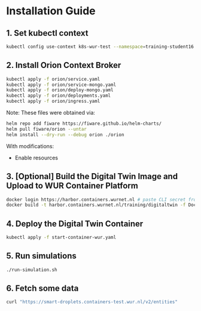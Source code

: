 
# Installation Guide

## 1. Set kubectl context

```bash
kubectl config use-context k8s-wur-test --namespace=training-student16
```

## 2. Install Orion Context Broker

```bash
kubectl apply -f orion/service.yaml
kubectl apply -f orion/service-mongo.yaml
kubectl apply -f orion/deploy-mongo.yaml
kubectl apply -f orion/deployments.yaml
kubectl apply -f orion/ingress.yaml
```

Note: These files were obtained via:

```bash
helm repo add fiware https://fiware.github.io/helm-charts/
helm pull fiware/orion --untar
helm install --dry-run --debug orion ./orion
```

With modifications:
- Enable resources

## 3. [Optional] Build the Digital Twin Image and Upload to WUR Container Platform

```bash
docker login https://harbor.containers.wurnet.nl # paste CLI secret from https://harbor.containers.wurnet.nl
docker build -t harbor.containers.wurnet.nl/training/digitaltwin -f Dockerfile ../ --push
```

## 4. Deploy the Digital Twin Container

```bash
kubectl apply -f start-container-wur.yaml
```

## 5. Run simulations

```bash
./run-simulation.sh
```

## 6. Fetch some data

```bash
curl "https://smart-droplets.containers-test.wur.nl/v2/entities"
```